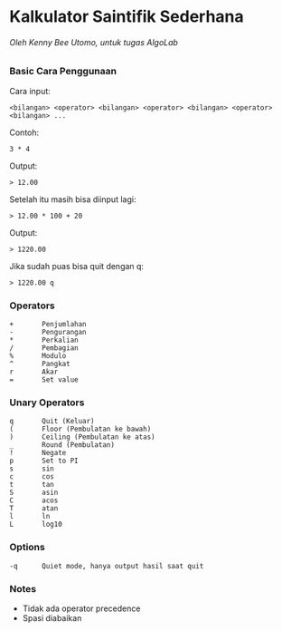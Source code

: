 # Kalkulator Saintifik Sederhana
###### Oleh Kenny Bee Utomo, untuk tugas AlgoLab

### Basic Cara Penggunaan
Cara input:
```
<bilangan> <operator> <bilangan> <operator> <bilangan> <operator> <bilangan> ...
```
Contoh:
```
3 * 4
```
Output:
```
> 12.00
```
Setelah itu masih bisa diinput lagi:
```
> 12.00 * 100 + 20
```
Output:
```
> 1220.00
```
Jika sudah puas bisa quit dengan q:
```
> 1220.00 q
```

### Operators
```
+		Penjumlahan
-		Pengurangan
*		Perkalian
/		Pembagian
%		Modulo
^		Pangkat
r		Akar
=		Set value
```

### Unary Operators
```
q		Quit (Keluar)
(		Floor (Pembulatan ke bawah)
)		Ceiling (Pembulatan ke atas)
_		Round (Pembulatan)
!		Negate
p		Set to PI
s		sin
c		cos
t		tan
S		asin
C		acos
T		atan
l		ln
L		log10
```

### Options
```
-q      Quiet mode, hanya output hasil saat quit
```

### Notes
- Tidak ada operator precedence
- Spasi diabaikan
